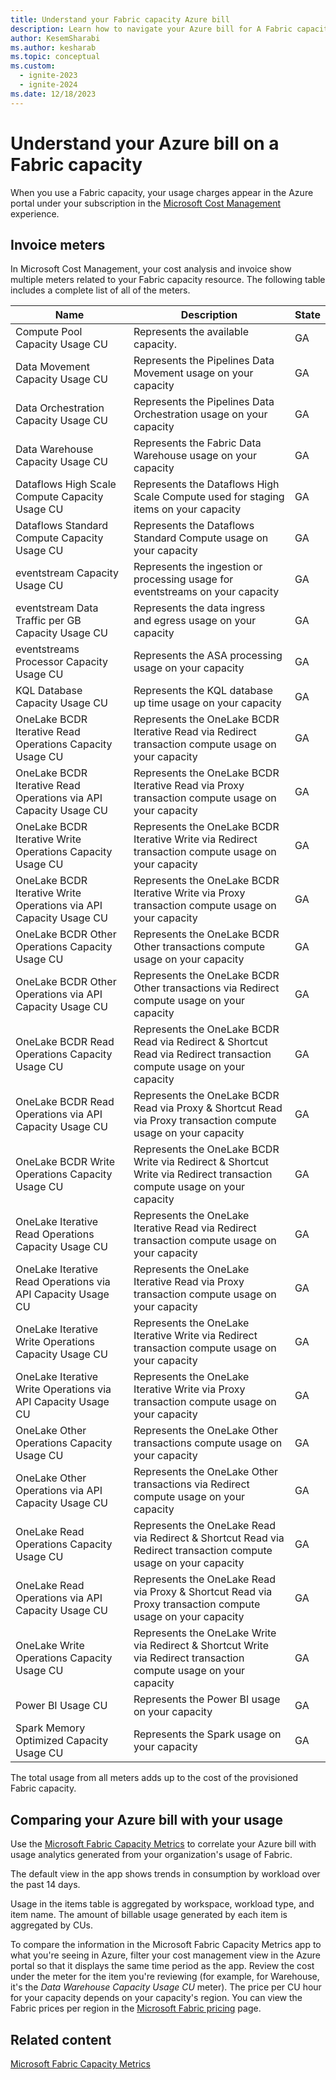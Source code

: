 ```yaml
---
title: Understand your Fabric capacity Azure bill
description: Learn how to navigate your Azure bill for A Fabric capacity.
author: KesemSharabi
ms.author: kesharab
ms.topic: conceptual
ms.custom:
  - ignite-2023
  - ignite-2024
ms.date: 12/18/2023
---
```


# Understand your Azure bill on a Fabric capacity

When you use a Fabric capacity, your usage charges appear in the Azure portal under your subscription in the [Microsoft Cost Management](/azure/cost-management-billing/cost-management-billing-overview) experience.

## Invoice meters

In Microsoft Cost Management, your cost analysis and invoice show multiple meters related to your Fabric capacity resource. The following table includes a complete list of all of the meters.

| Name                                                  | Description                                                                                                             | State         |
| ----------------------------------------------------------------- | ----------------------------------------------------------------------------------------------------------------------- | ------------------- |
| Compute Pool Capacity Usage CU                                    | Represents the available capacity.                                                           | GA |
| Data Movement Capacity Usage CU                                   | Represents the Pipelines Data Movement usage on your capacity                                                           | GA |
| Data Orchestration Capacity Usage CU                              | Represents the Pipelines Data Orchestration usage on your capacity                                                      | GA |
| Data Warehouse Capacity Usage CU                                  | Represents the Fabric Data Warehouse usage on your capacity                                                            | GA |
| Dataflows High Scale Compute Capacity Usage CU                    | Represents the Dataflows High Scale Compute used for staging items on your capacity                                     | GA |
| Dataflows Standard Compute Capacity Usage CU                      | Represents the Dataflows Standard Compute usage on your capacity                                                        | GA |
| eventstream Capacity Usage CU                                     | Represents the ingestion or processing usage for eventstreams on your capacity                                         | GA |
| eventstream Data Traffic per GB Capacity Usage CU                 | Represents the data ingress and egress usage on your capacity                                                           | GA |
| eventstreams Processor Capacity Usage CU                          | Represents the ASA processing usage on your capacity                                                                    | GA |
| KQL Database Capacity Usage CU                                    | Represents the KQL database up time usage on your capacity                                                              | GA |
| OneLake BCDR Iterative Read Operations Capacity Usage CU          | Represents the OneLake BCDR Iterative Read via Redirect transaction compute usage on your capacity                      | GA |
| OneLake BCDR Iterative Read Operations via API Capacity Usage CU  | Represents the OneLake BCDR Iterative Read via Proxy transaction compute usage on your capacity                         | GA |
| OneLake BCDR Iterative Write Operations Capacity Usage CU         | Represents the OneLake BCDR Iterative Write via Redirect transaction compute usage on your capacity                     | GA |
| OneLake BCDR Iterative Write Operations via API Capacity Usage CU | Represents the OneLake BCDR Iterative Write via Proxy transaction compute usage on your capacity                        | GA |
| OneLake BCDR Other Operations Capacity Usage CU                   | Represents the OneLake BCDR Other transactions compute usage on your capacity                                           | GA |
| OneLake BCDR Other Operations via API Capacity Usage CU           | Represents the OneLake BCDR Other transactions via Redirect compute usage on your capacity                              | GA |
| OneLake BCDR Read Operations Capacity Usage CU                    | Represents the OneLake BCDR Read via Redirect & Shortcut Read via Redirect transaction compute usage on your capacity   | GA |
| OneLake BCDR Read Operations via API Capacity Usage CU            | Represents the OneLake BCDR Read via Proxy & Shortcut Read via Proxy transaction compute usage on your capacity         | GA |
| OneLake BCDR Write Operations Capacity Usage CU                   | Represents the OneLake BCDR Write via Redirect & Shortcut Write via Redirect transaction compute usage on your capacity | GA |
| OneLake Iterative Read Operations Capacity Usage CU               | Represents the OneLake Iterative Read via Redirect transaction compute usage on your capacity                           | GA |
| OneLake Iterative Read Operations via API Capacity Usage CU       | Represents the OneLake Iterative Read via Proxy transaction compute usage on your capacity                              | GA |
| OneLake Iterative Write Operations Capacity Usage CU              | Represents the OneLake Iterative Write via Redirect transaction compute usage on your capacity                          | GA |
| OneLake Iterative Write Operations via API Capacity Usage CU      | Represents the OneLake Iterative Write via Proxy transaction compute usage on your capacity                             | GA |
| OneLake Other Operations Capacity Usage CU                        | Represents the OneLake Other transactions compute usage on your capacity                                                | GA |
| OneLake Other Operations via API Capacity Usage CU                | Represents the OneLake Other transactions via Redirect compute usage on your capacity                                   | GA |
| OneLake Read Operations Capacity Usage CU                         | Represents the OneLake Read via Redirect & Shortcut Read via Redirect transaction compute usage on your capacity        | GA |
| OneLake Read Operations via API Capacity Usage CU                 | Represents the OneLake Read via Proxy & Shortcut Read via Proxy transaction compute usage on your capacity              | GA |
| OneLake Write Operations Capacity Usage CU                        | Represents the OneLake Write via Redirect & Shortcut Write via Redirect transaction compute usage on your capacity      | GA |
| Power BI Usage CU                                                 | Represents the Power BI usage on your capacity                                                                          | GA |
| Spark Memory Optimized Capacity Usage CU                          | Represents the Spark usage on your capacity                                                                             | GA |

The total usage from all meters adds up to the cost of the provisioned Fabric capacity.

## Comparing your Azure bill with your usage

Use the [Microsoft Fabric Capacity Metrics](metrics-app-compute-page.md) to correlate your Azure bill with usage analytics generated from your organization's usage of Fabric.

The default view in the app shows trends in consumption by workload over the past 14 days.

Usage in the items table is aggregated by workspace, workload type, and item name. The amount of billable usage generated by each item is aggregated by CUs.

To compare the information in the Microsoft Fabric Capacity Metrics app to what you're seeing in Azure, filter your cost management view in the Azure portal so that it displays the same time period as the app. Review the cost under the meter for the item you're reviewing (for example, for Warehouse, it's the _Data Warehouse Capacity Usage CU_ meter). The price per CU hour for your capacity depends on your capacity's region. You can view the Fabric prices per region in the [Microsoft Fabric pricing](https://azure.microsoft.com/pricing/details/microsoft-fabric/) page.

## Related content

[Microsoft Fabric Capacity Metrics](metrics-app-compute-page.md)
